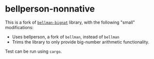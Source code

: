 # bellperson-nonnative

This is a fork of [`bellman-bignat`](https://github.com/alex-ozdemir/bellman-bignat) library, with the following "small" modifications:

* Uses bellperson, a fork of `bellman`, instead of `bellman`
* Trims the library to only provide big-number arithmetic functionality.

Test can be run using `cargo`.